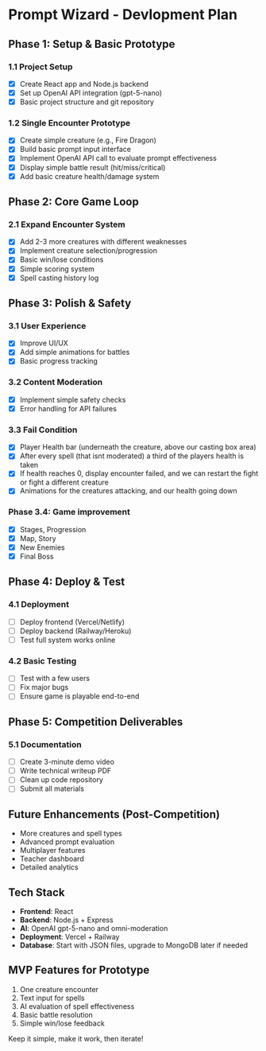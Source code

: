 # Prompt Wizard - Devlopment Plan

## Phase 1: Setup & Basic Prototype

### 1.1 Project Setup
- [x] Create React app and Node.js backend
- [x] Set up OpenAI API integration (gpt-5-nano)
- [x] Basic project structure and git repository

### 1.2 Single Encounter Prototype
- [x] Create simple creature (e.g., Fire Dragon)
- [x] Build basic prompt input interface
- [x] Implement OpenAI API call to evaluate prompt effectiveness
- [x] Display simple battle result (hit/miss/critical)
- [x] Add basic creature health/damage system

## Phase 2: Core Game Loop

### 2.1 Expand Encounter System
- [x] Add 2-3 more creatures with different weaknesses
- [x] Implement creature selection/progression
- [x] Basic win/lose conditions
- [x] Simple scoring system
- [x] Spell casting history log

## Phase 3: Polish & Safety

### 3.1 User Experience
- [x] Improve UI/UX
- [x] Add simple animations for battles
- [x] Basic progress tracking

### 3.2 Content Moderation
- [x] Implement simple safety checks
- [x] Error handling for API failures

### 3.3 Fail Condition
- [x] Player Health bar (underneath the creature, above our casting box area)
- [x] After every spell (that isnt moderated) a third of the players health is taken
- [x] If health reaches 0, display encounter failed, and we can restart the fight or fight a different creature
- [x] Animations for the creatures attacking, and our health going down

### Phase 3.4: Game improvement
- [x] Stages, Progression
- [x] Map, Story
- [x] New Enemies
- [x] Final Boss

## Phase 4: Deploy & Test

### 4.1 Deployment
- [ ] Deploy frontend (Vercel/Netlify)
- [ ] Deploy backend (Railway/Heroku)
- [ ] Test full system works online

### 4.2 Basic Testing
- [ ] Test with a few users
- [ ] Fix major bugs
- [ ] Ensure game is playable end-to-end

## Phase 5: Competition Deliverables

### 5.1 Documentation
- [ ] Create 3-minute demo video
- [ ] Write technical writeup PDF
- [ ] Clean up code repository
- [ ] Submit all materials

## Future Enhancements (Post-Competition)
- More creatures and spell types
- Advanced prompt evaluation
- Multiplayer features
- Teacher dashboard
- Detailed analytics

## Tech Stack
- **Frontend**: React
- **Backend**: Node.js + Express
- **AI**: OpenAI gpt-5-nano and omni-moderation
- **Deployment**: Vercel + Railway
- **Database**: Start with JSON files, upgrade to MongoDB later if needed

## MVP Features for Prototype
1. One creature encounter
2. Text input for spells
3. AI evaluation of spell effectiveness
4. Basic battle resolution
5. Simple win/lose feedback

Keep it simple, make it work, then iterate!